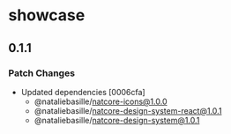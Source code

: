 # showcase

## 0.1.1

### Patch Changes

- Updated dependencies [0006cfa]
  - @nataliebasille/natcore-icons@1.0.0
  - @nataliebasille/natcore-design-system-react@1.0.1
  - @nataliebasille/natcore-design-system@1.0.1
